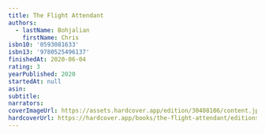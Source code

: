 ```yaml
---
title: The Flight Attendant
authors:
  - lastName: Bohjalian
    firstName: Chris
isbn10: '0593081633'
isbn13: '9780525496137'
finishedAt: 2020-06-04
rating: 3
yearPublished: 2020
startedAt: null
asin:
subtitle:
narrators:
coverImageUrl: https://assets.hardcover.app/edition/30408106/content.jpeg
hardcoverUrl: https://hardcover.app/books/the-flight-attendant/editions/30408106
---
```

